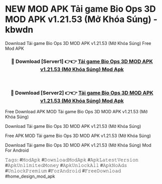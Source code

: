 # NEW MOD APK Tải game Bio Ops 3D MOD APK v1.21.53 (Mở Khóa Súng) - kbwdn
Download Tải game Bio Ops 3D MOD APK v1.21.53 (Mở Khóa Súng) Free Mod APK

<div align="center">
<h3>🔴 Download [Server1] 👉👉 <a href="https://apk-comot.site?title=Tải_game_Bio_Ops_3D_MOD_APK_v1.21.53_(Mở_Khóa_Súng)">Tải game Bio Ops 3D MOD APK v1.21.53 (Mở Khóa Súng) Mod Apk</a></h3><br>

<h3>🔴 Download [Server2] 👉👉 <a href="https://apk-comot.site?title=Tải_game_Bio_Ops_3D_MOD_APK_v1.21.53_(Mở_Khóa_Súng)">Tải game Bio Ops 3D MOD APK v1.21.53 (Mở Khóa Súng) Mod Apk</a></h3>
</div>


Free Download APK MOD Tải game Bio Ops 3D MOD APK v1.21.53 (Mở Khóa Súng)

Download Tải game Bio Ops 3D MOD APK v1.21.53 (Mở Khóa Súng) 

Free APK MOD Tải game Bio Ops 3D MOD APK v1.21.53 (Mở Khóa Súng) 

Download Tải game Bio Ops 3D MOD APK v1.21.53 (Mở Khóa Súng) Mod For Android

𝚃𝚊𝚐𝚜: #𝙼𝚘𝚍𝙰𝚙𝚔 #𝙳𝚘𝚠𝚗𝚕𝚘𝚊𝚍𝙼𝚘𝚍𝙰𝚙𝚔 #𝙰𝚙𝚔𝙻𝚊𝚝𝚎𝚜𝚝𝚅𝚎𝚛𝚜𝚒𝚘𝚗 #𝙰𝚙𝚔𝚄𝚗𝚕𝚒𝚖𝚒𝚝𝚎𝚍𝙼𝚘𝚗𝚎𝚢 #𝙰𝚙𝚔𝚄𝚗𝚕𝚘𝚌𝚔𝙰𝚕𝚕 #𝙰𝚙𝚔𝙽𝚘𝙰𝚍𝚜 #𝚄𝚗𝚕𝚘𝚌𝚔𝙿𝚛𝚎𝚖𝚒𝚞𝚖 #𝙵𝚘𝚛𝙰𝚗𝚍𝚛𝚘𝚒𝚍 #𝙵𝚛𝚎𝚎𝙳𝚘𝚠𝚗𝚕𝚘𝚊𝚍 #home_design_mod_apk